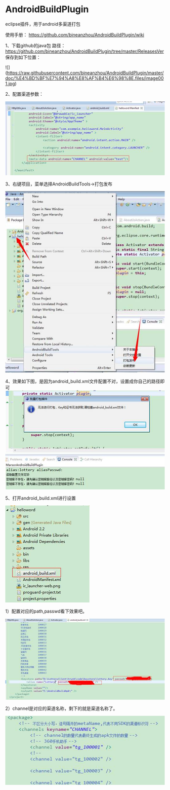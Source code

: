 AndroidBuildPlugin
==================

eclipse插件，用于android多渠道打包


使用手册：
https://github.com/bineanzhou/AndroidBuildPlugin/wiki

1、下载github的java包
路径：https://github.com/bineanzhou/AndroidBuildPlugin/tree/master/ReleasesVer
保存到如下位置：

![]
(https://raw.githubusercontent.com/bineanzhou/AndroidBuildPlugin/master/doc/%E4%BD%BF%E7%94%A8%E8%AF%B4%E6%98%8E.files/image001.jpg)

2、配置渠道参数：

![](https://raw.githubusercontent.com/bineanzhou/AndroidBuildPlugin/master/doc/%E4%BD%BF%E7%94%A8%E8%AF%B4%E6%98%8E.files/image002.jpg)

3、右键项目，菜单选择AndroidBuildTools->打包发布

![](https://raw.githubusercontent.com/bineanzhou/AndroidBuildPlugin/master/doc/%E4%BD%BF%E7%94%A8%E8%AF%B4%E6%98%8E.files/image003.jpg)
 
4、效果如下图，是因为android_build.xml文件配置不对，设置成你自己的路径即可
![](https://raw.githubusercontent.com/bineanzhou/AndroidBuildPlugin/master/doc/%E4%BD%BF%E7%94%A8%E8%AF%B4%E6%98%8E.files/image004.jpg)
 
5、打开android_build.xml进行设置
 
![](https://raw.githubusercontent.com/bineanzhou/AndroidBuildPlugin/master/doc/%E4%BD%BF%E7%94%A8%E8%AF%B4%E6%98%8E.files/image005.jpg)

1）配置对应的path,passwd看下效果吧。
 
![](https://raw.githubusercontent.com/bineanzhou/AndroidBuildPlugin/master/doc/%E4%BD%BF%E7%94%A8%E8%AF%B4%E6%98%8E.files/image006.jpg)

2）channel是对应的渠道名称，剩下的就是渠道名称了。
 
![](https://raw.githubusercontent.com/bineanzhou/AndroidBuildPlugin/master/doc/%E4%BD%BF%E7%94%A8%E8%AF%B4%E6%98%8E.files/image007.jpg)